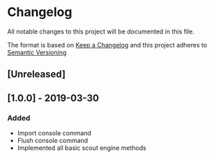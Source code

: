 # Changelog
All notable changes to this project will be documented in this file.

The format is based on [Keep a Changelog](http://keepachangelog.com/)
and this project adheres to [Semantic Versioning](http://semver.org/)

## [Unreleased]

## [1.0.0] - 2019-03-30
### Added
- Import console command
- Flush console command
- Implemented all basic scout engine methods